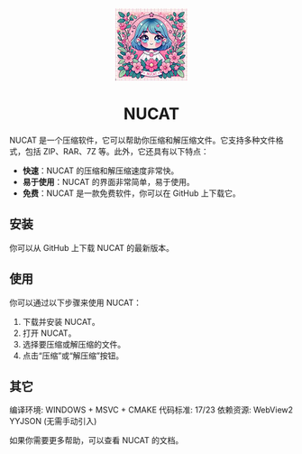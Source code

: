 <div align="center"><img src="https://github.com/MliKiowa/NUCAT/blob/main/Resource/icon-128.jpg"> </div>

<div align="center"><h1>NUCAT</h1></div>

NUCAT 是一个压缩软件，它可以帮助你压缩和解压缩文件。它支持多种文件格式，包括 ZIP、RAR、7Z 等。此外，它还具有以下特点：

- **快速**：NUCAT 的压缩和解压缩速度非常快。
- **易于使用**：NUCAT 的界面非常简单，易于使用。
- **免费**：NUCAT 是一款免费软件，你可以在 GitHub 上下载它。

## 安装

你可以从 GitHub 上下载 NUCAT 的最新版本。

## 使用

你可以通过以下步骤来使用 NUCAT：

1. 下载并安装 NUCAT。
2. 打开 NUCAT。
3. 选择要压缩或解压缩的文件。
4. 点击“压缩”或“解压缩”按钮。
## 其它
编译环境:  WINDOWS + MSVC + CMAKE
代码标准:  17/23
依赖资源:  WebView2 YYJSON (无需手动引入)

如果你需要更多帮助，可以查看 NUCAT 的文档。
